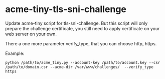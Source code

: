 # acme-tiny-tls-sni-challenge


Update acme-tiny script for tls-sni-challenge. But this script will only
prepare the challenge certificate, you still need to apply certificate
on your web server on your own.

There a one more parameter verify_type, that you can choose http, https.

Example:
```
python /path/to/acme_tiny.py --account-key /path/to/account.key --csr /path/to/domain.csr --acme-dir /var/www/challenges/  --verify_type https
```